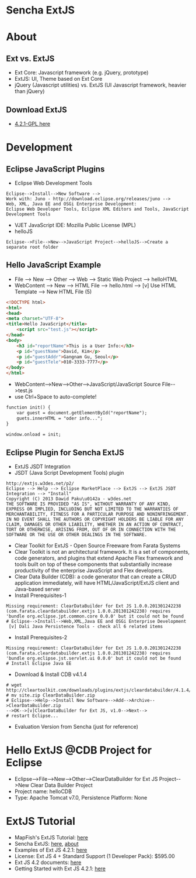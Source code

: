 # Sencha ExtJS

# About
## Ext vs. ExtJS
* Ext Core: Javascript framework (e.g. jQuery, prototype)
* ExtJS: UI, Theme based on Ext Core
* jQuery (Javascript utilities) vs. ExtJS (UI Javascript framework, heavier than jQuery)

## Download ExtJS
* [4.2.1-GPL here](http://cdn.sencha.com/ext/gpl/ext-4.2.1-gpl.zip)

# Development
## Eclipse JavaScript Plugins
* Eclipse Web Development Tools
```
Eclipse-->Install-->New Software -->
Work with: Juno - http://download.eclipse.org/releases/juno -->
Web, XML, Java EE and OSGi Enterprise Development:
Eclipse Web Developer Tools, Eclipse XML Editors and Tools, JavaScript Development Tools
```
* VJET JavaScript IDE: Mozilla Public License (MPL)
* helloJS
```
Eclipse-->File-->New-->JavaScript Project-->helloJS-->Create a separate root folder
```

## Hello JavaScript Example
* File --> New --> Other --> Web --> Static Web Project --> helloHTML
* WebContent --> New --> HTML File --> hello.html --> [v] Use HTML Template
--> New HTML File (5)
```html
<!DOCTYPE html>
<html>
<head>
<meta charset="UTF-8">
<title>Hello JavaScript</title>
	<script src="test.js"></script>
</head>
<body>
	<h3 id="reportName">This is a User Info:</h3>
	<p id="guestName">David, Kim</p>
	<p id="guestAddr">Gangnam Gu, Seoul</p>
	<p id="guestTele">010-3333-7777</p>
</body>
</html>
```
* WebContent-->New-->Other-->JavaScript/JavaScript Source File-->test.js
 * use Ctrl+Space to auto-complete!
```html
function init() {
	var guest = document.getElementById("reportName");
	guets.innerHTML = "oder info...";
}

window.onload = init;
```

## Eclipse Plugin for Sencha ExtJS
* ExtJS JSDT Integration
 * JSDT (Java Script Development Tools) plugin
```
http://extjs.w3des.net/p2/
Eclipse --> Help --> Eclipse MarketPlace --> ExtJS --> ExtJS JSDT Integration --> "Install"
Copyright (C) 2013 Dawid Paku\u0142a - w3des.net
THE SOFTWARE IS PROVIDED "AS IS", WITHOUT WARRANTY OF ANY KIND, EXPRESS OR IMPLIED, INCLUDING BUT NOT LIMITED TO THE WARRANTIES OF MERCHANTABILITY, FITNESS FOR A PARTICULAR PURPOSE AND NONINFRINGEMENT. IN NO EVENT SHALL THE AUTHORS OR COPYRIGHT HOLDERS BE LIABLE FOR ANY CLAIM, DAMAGES OR OTHER LIABILITY, WHETHER IN AN ACTION OF CONTRACT, TORT OR OTHERWISE, ARISING FROM, OUT OF OR IN CONNECTION WITH THE SOFTWARE OR THE USE OR OTHER DEALINGS IN THE SOFTWARE.
```
* Clear Toolkit for ExtJS - Open Source Freeware from Farata Systems
 * Clear Toolkit is not an architectural framework. It is a set of components, code generators, and plugins that extend Apache Flex framework and tools built on top of these components that substantially increase productivity of the enterprise JavaScript and Flex developers.
 * Clear Data Builder (CDB): a code generator that can create a CRUD application immediately, will have HTML/JavaScript/ExtJS client and Java-based server
 * Install Prerequisites-1
```
Missing requirement: ClearDataBuilder for Ext JS 1.0.0.201301242238 (com.farata.cleardatabuilder.extjs 1.0.0.201301242238) requires 'bundle org.eclipse.jpt.common.core 0.0.0' but it could not be found
# Eclipse-->Install-->Web,XML,Java EE and OSGi Enterprise Development
 [v] Dali Java Persistence Tools - check all 6 related items
```
 * Install Prerequisites-2
```
Missing requirement: ClearDataBuilder for Ext JS 1.0.0.201301242238 (com.farata.cleardatabuilder.extjs 1.0.0.201301242238) requires 'bundle org.eclipse.jst.servlet.ui 0.0.0' but it could not be found
# Install Eclipse Java EE
```
 * Download & Install CDB v4.1.4
```
# wget http://cleartoolkit.com/downloads/plugins/extjs/cleardatabuilder/4.1.4/site.zip
# mv site.zip ClearDataBuilder.zip
# Eclipse-->Help-->Install New Software-->Add-->Archive-->ClearDataBuilder.zip
-->OK-->[v]ClearDataBuilder for Ext JS, v1.0-->Next-->
# restart Eclipse...
```
* Evaluation Version from Sencha (just for reference)

# Hello ExtJS @CDB Project for Eclipse
* Eclipse-->File-->New-->Other-->ClearDataBuilder for Ext JS Project-->New Clear Data Builder Project
 * Project name: helloCDB
 * Type: Apache Tomcat v7.0, Persistence Platform: None

# ExtJS Tutorial
* MapFish's ExtJS Tutorial: [here](http://mapfish.org/doc/tutorials/extjs.html)
* Sencha ExtJS: [here](https://www.sencha.com/store/extjs/), [about](http://www.sencha.com/products/extjs/)
 * Examples of Ext JS 4.2.1: [here](http://docs.sencha.com/extjs/4.2.1/#!/example)
 * License: Ext JS 4 + Standard Support (1 Developer Pack): $595.00
 * Ext JS 4.2 documents: [here](http://docs.sencha.com/extjs/4.2.1/)
 * Getting Started with Ext JS 4.2.1: [here](http://docs.sencha.com/extjs/4.2.1/#!/guide/getting_started-section-1-requirements)